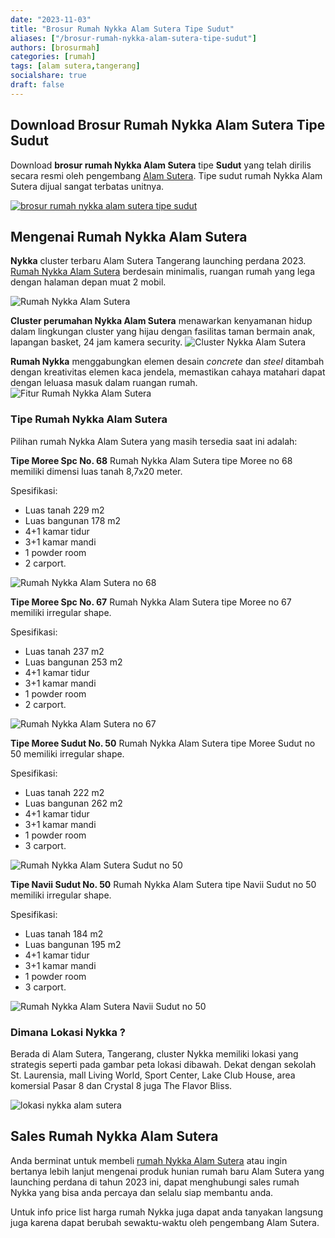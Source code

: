 ```yaml
---
date: "2023-11-03"
title: "Brosur Rumah Nykka Alam Sutera Tipe Sudut"
aliases: ["/brosur-rumah-nykka-alam-sutera-tipe-sudut"]
authors: [brosurmah]
categories: [rumah]
tags: [alam sutera,tangerang]
socialshare: true
draft: false
---
```


## Download Brosur Rumah Nykka Alam Sutera Tipe Sudut
Download **brosur rumah Nykka Alam Sutera** tipe **Sudut** yang telah dirilis secara resmi oleh pengembang [Alam Sutera](https://alam-sutera.com#?). Tipe sudut rumah Nykka Alam Sutera dijual sangat terbatas unitnya. 

[![brosur rumah nykka alam sutera tipe sudut](brosur-rumah-nykka-alam-sutera-tipe-sudut.webp)](https://drive.google.com/drive/folders/1TjvAmcv6hPCmBPHnsAu4SxgyWhUunJZx?usp=drive_link#?)

## Mengenai Rumah Nykka Alam Sutera
**Nykka** cluster terbaru Alam Sutera Tangerang launching perdana 2023. [Rumah Nykka Alam Sutera](https://brosurmah.com/docs/brosur-rumah-nykka-alam-sutera-tangerang/) berdesain minimalis, ruangan rumah yang lega dengan halaman depan muat 2 mobil.

![Rumah Nykka Alam Sutera](rumah-nykka-alam-sutera-tipe-sudut.webp)

**Cluster perumahan Nykka Alam Sutera** menawarkan kenyamanan hidup dalam lingkungan cluster yang hijau dengan fasilitas taman bermain anak, lapangan basket, 24 jam kamera security.
![Cluster Nykka Alam Sutera](cluster-nykka-alam-sutera.webp)

**Rumah Nykka** menggabungkan elemen desain *concrete* dan *steel* ditambah dengan kreativitas elemen kaca jendela, memastikan cahaya matahari dapat dengan leluasa masuk dalam ruangan rumah.
![Fitur Rumah Nykka Alam Sutera](fitur-rumah-nykka-alam-sutera.webp)


### Tipe Rumah Nykka Alam Sutera

Pilihan rumah Nykka Alam Sutera yang masih tersedia saat ini adalah:

**Tipe Moree Spc No. 68**
Rumah Nykka Alam Sutera tipe Moree no 68 memiliki dimensi luas tanah 8,7x20 meter.

Spesifikasi:
- Luas tanah 229 m2
- Luas bangunan 178 m2
- 4+1 kamar tidur
- 3+1 kamar mandi
- 1 powder room
- 2 carport.

![Rumah Nykka Alam Sutera no 68](rumah-nykka-alam-sutera-tipe-moree-spc-no-68.webp)

**Tipe Moree Spc No. 67**
Rumah Nykka Alam Sutera tipe Moree no 67 memiliki irregular shape.

Spesifikasi:
- Luas tanah 237 m2
- Luas bangunan 253 m2
- 4+1 kamar tidur
- 3+1 kamar mandi
- 1 powder room
- 2 carport.

![Rumah Nykka Alam Sutera no 67](rumah-nykka-alam-sutera-tipe-moree-spc-no-67.webp)

**Tipe Moree Sudut No. 50**
Rumah Nykka Alam Sutera tipe Moree Sudut no 50 memiliki irregular shape.

Spesifikasi:
- Luas tanah 222 m2
- Luas bangunan 262 m2
- 4+1 kamar tidur
- 3+1 kamar mandi
- 1 powder room
- 3 carport.

![Rumah Nykka Alam Sutera Sudut no 50](rumah-nykka-alam-sutera-tipe-moree-sudut-no-50.webp)

**Tipe Navii Sudut No. 50**
Rumah Nykka Alam Sutera tipe Navii Sudut no 50 memiliki irregular shape.

Spesifikasi:
- Luas tanah 184 m2
- Luas bangunan 195 m2
- 4+1 kamar tidur
- 3+1 kamar mandi
- 1 powder room
- 3 carport.

![Rumah Nykka Alam Sutera Navii Sudut no 50](rumah-nykka-alam-sutera-tipe-navii-sudut-no-50.webp)

### Dimana Lokasi Nykka ?
Berada di Alam Sutera, Tangerang, cluster Nykka memiliki lokasi yang strategis seperti pada gambar peta lokasi dibawah. Dekat dengan sekolah St. Laurensia, mall Living World, Sport Center, Lake Club House, area komersial Pasar 8 dan Crystal 8 juga The Flavor Bliss.

![lokasi nykka alam sutera](lokasi-cluster-nykka-alam-sutera.webp)

## Sales Rumah Nykka Alam Sutera
Anda berminat untuk membeli [rumah Nykka Alam Sutera](https://investproperti.com/nykka-alam-sutera-tangerang-rumah-baru-sutera-narada/) atau ingin bertanya lebih lanjut mengenai produk hunian rumah baru Alam Sutera yang launching perdana di tahun 2023 ini, dapat menghubungi sales rumah Nykka yang bisa anda percaya dan selalu siap membantu anda.

Untuk info price list harga rumah Nykka juga dapat anda tanyakan langsung juga karena dapat berubah sewaktu-waktu oleh pengembang Alam Sutera.

